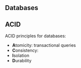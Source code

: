 Databases
---------

## ACID
ACID principles for databases:

- **A**tomicity: transactional queries
- **C**onsistency: 
- **I**solation
- **D**urability